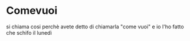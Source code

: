 # Comevuoi
si chiama cosi perchè avete detto di chiamarla "come vuoi" e io l'ho fatto
che schifo il lunedì
